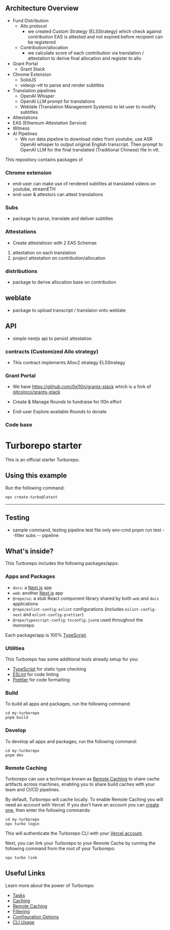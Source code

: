 
## Architecture Overview

- Fund Distribution
  - Allo protocol
    - we created Custom Strategy (ELSStrategy) which check against contribution EAS is attested and not expired before recipient can be registered
  - Contribution/allocation
    - we calculate score of each contribution via translation / attestation to derive final allocation and register to allo
- Grant Portal
  - Grant Stack
- Chrome Extension
  - SolidJS
  - videojs-vtt to parse and render subtitles
- Translation pipelines
  - OpenAI Whisper
  - OpenAI LLM prompt for translations
  - Weblate (Translation Management Systems) to let user to modify subtitles
- Attestations
 - EAS (Ethereum Attestation Service)
  - Witness
- AI Pipelines
  -  We run data pipeline to download video from youtube, use ASR OpenAI whisper to output original English transcript. Then prompt to OpenAI LLM for the final translatied (Traditional Chinese) file in vtt.


This repository contains packages of

### Chrome extension

- end-user can make use of rendered subtitles at translated videos on youtube, streamETH
- end-user & attestors can attest translations

### Subs

- package to parse, translate and deliver subtitles 


### Attestations
- Create attestatiosn with 2 EAS Schemas
1. attestation on each translation
2. project attestation on contribution/allocation


### distributions

- package to derive allocation base on contribution

## weblate

- package to upload transcript / translaion onto weblate

## API

- simple nestjs api to persist attestation


### contracts (Customized Allo strategy)

- This contract implements Allov2 strategy ELSStrategy

### Grant Portal

- We have https://github.com/0xl10n/grants-stack which is a fork of [gitcoinco/grants-stack](https://github.com/gitcoinco/grants-stack)

- Create & Manage Rounds to fundraise for l10n effort
- End-user Explore available Rounds to donate

### Code base

# Turborepo starter

This is an official starter Turborepo.

## Using this example

Run the following command:

```sh
npx create-turbo@latest
```

---

## Testing

- sample command, testing pipeline test file only
 env-cmd pnpm run test --filter subs -- pipeline
 
## What's inside?

This Turborepo includes the following packages/apps:

### Apps and Packages

- `docs`: a [Next.js](https://nextjs.org/) app
- `web`: another [Next.js](https://nextjs.org/) app
- `@repo/ui`: a stub React component library shared by both `web` and `docs` applications
- `@repo/eslint-config`: `eslint` configurations (includes `eslint-config-next` and `eslint-config-prettier`)
- `@repo/typescript-config`: `tsconfig.json`s used throughout the monorepo

Each package/app is 100% [TypeScript](https://www.typescriptlang.org/).

### Utilities

This Turborepo has some additional tools already setup for you:

- [TypeScript](https://www.typescriptlang.org/) for static type checking
- [ESLint](https://eslint.org/) for code linting
- [Prettier](https://prettier.io) for code formatting

### Build

To build all apps and packages, run the following command:

```
cd my-turborepo
pnpm build
```

### Develop

To develop all apps and packages, run the following command:

```
cd my-turborepo
pnpm dev
```

### Remote Caching

Turborepo can use a technique known as [Remote Caching](https://turbo.build/repo/docs/core-concepts/remote-caching) to share cache artifacts across machines, enabling you to share build caches with your team and CI/CD pipelines.

By default, Turborepo will cache locally. To enable Remote Caching you will need an account with Vercel. If you don't have an account you can [create one](https://vercel.com/signup), then enter the following commands:

```
cd my-turborepo
npx turbo login
```

This will authenticate the Turborepo CLI with your [Vercel account](https://vercel.com/docs/concepts/personal-accounts/overview).

Next, you can link your Turborepo to your Remote Cache by running the following command from the root of your Turborepo:

```
npx turbo link
```

## Useful Links

Learn more about the power of Turborepo:

- [Tasks](https://turbo.build/repo/docs/core-concepts/monorepos/running-tasks)
- [Caching](https://turbo.build/repo/docs/core-concepts/caching)
- [Remote Caching](https://turbo.build/repo/docs/core-concepts/remote-caching)
- [Filtering](https://turbo.build/repo/docs/core-concepts/monorepos/filtering)
- [Configuration Options](https://turbo.build/repo/docs/reference/configuration)
- [CLI Usage](https://turbo.build/repo/docs/reference/command-line-reference)
